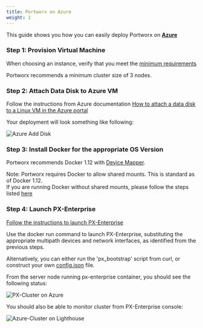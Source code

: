 ```yaml
---
title: Portworx on Azure
weight: 1
---
```


This guide shows you how you can easily deploy Portworx on [**Azure**](https://azure.microsoft.com/en-us/)

### Step 1: Provision Virtual Machine
When choosing an instance, verify that you meet the [minimum requirements](/#minimum-requirements)

Portworx recommends a minimum cluster size of 3 nodes.

### Step 2: Attach Data Disk to Azure VM
Follow the instructions from Azure documentation [How to attach a data disk to a Linux VM in the Azure portal
](https://azure.microsoft.com/en-us/documentation/articles/virtual-machines-linux-attach-disk-portal/)

Your deployment will look something like following:


![Azure Add Disk](https://docs.portworx.com/images/azure-add-disk.png "Add Disk")

### Step 3: Install Docker for the appropriate OS Version
Portworx recommends Docker 1.12 with [Device Mapper](https://docs.docker.com/engine/userguide/storagedriver/device-mapper-driver/#/configure-docker-with-devicemapper).

Note: Portworx requires Docker to allow shared mounts.  This is standard as of Docker 1.12.  
If you are running Docker without shared mounts, please follow the steps listed [here](https://docs.portworx.com/knowledgebase/shared-mount-propagation.html)

### Step 4: Launch PX-Enterprise
[Follow the instructions to launch PX-Enterprise](/#install-with-a-container-orchestrator)

Use the docker run command to launch PX-Enterprise, substituting the appropriate multipath devices and network interfaces, as identified from the previous steps.

Alternatively, you can either run the 'px_bootstrap' script from curl, or construct your own [config.json](https://docs.portworx.com/control/config-json.html) file.

From the server node running px-enterprise container, you should see the following status:

![PX-Cluster on Azure](https://docs.portworx.com/images/azure-pxctl-status.png "PX-Cluster on Azure")


You should also be able to monitor cluster from PX-Enterprise console:

![Azure-Cluster on Lighthouse](https://docs.portworx.com/images/azure-cluster-on-lighthouse-updated.png "Azure-Cluster on Lighthouse")
